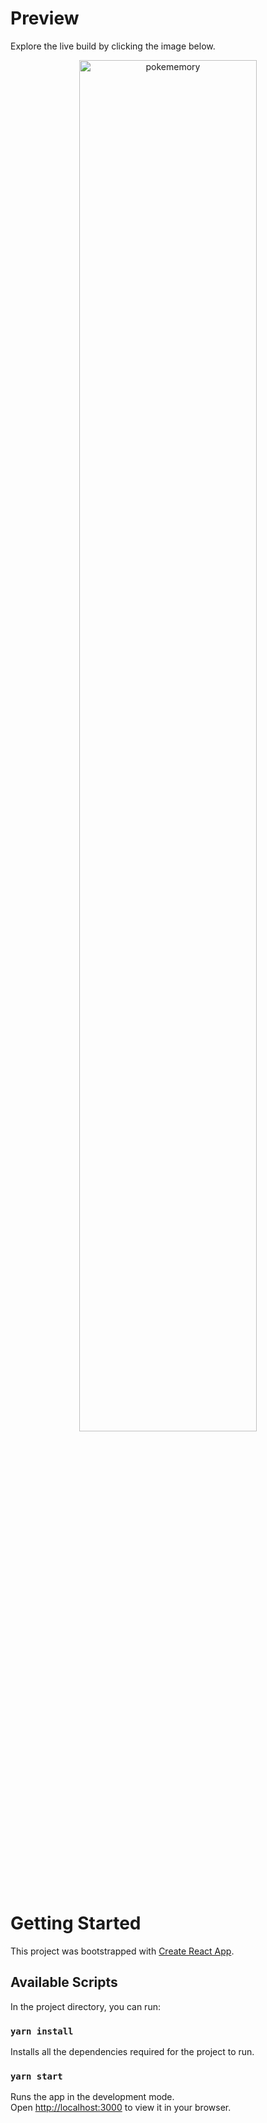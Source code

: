 # Preview

Explore the live build by clicking the image below.

<div align="center">
<a href="https://kaylaa0.github.io/patika/front-end-web/2-mid/redux/homework-3/build/">
<img src="https://github-production-user-asset-6210df.s3.amazonaws.com/107824429/266803655-68883c2f-bf07-46b8-8850-e962a3b98b57.jpg" alt="pokememory" width="75%">
</a>
</div>

# Getting Started

This project was bootstrapped with [Create React App](https://github.com/facebook/create-react-app).

## Available Scripts

In the project directory, you can run:

### `yarn install`

Installs all the dependencies required for the project to run.

### `yarn start`

Runs the app in the development mode.\
Open [http://localhost:3000](http://localhost:3000) to view it in your browser.
